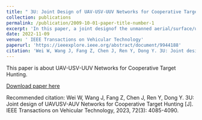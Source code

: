 ```yaml
---
title: " 3U: Joint Design of UAV-USV-UUV Networks for Cooperative Target Hunting"
collection: publications
permalink: /publication/2009-10-01-paper-title-number-1
excerpt: 'In this paper, a joint designof the unmanned aerial/surface/underwater vehicle (UAV-USV-UUV) network, also referred to as 3U network, is proposed for cooperative underwater target hunting. We first introduce the advantages of this 3U heterogeneous system in multi-task cooperation and portray its system model. Moreover, we propose an energy-oriented target hunting model by jointly optimizing the UAV’s position, the UUV’s trajectory as well as their inter-connectivity. Finally, DQN algorithms are conceived to solve the proposed target hunting problem. Simulation results show the proposed scheme is suitable for underwater target hunting with a high success rate considering a trade-off between the system energy consumption and inter-connectivity.'
date: 2022-11-09
venue: ' IEEE Transactions on Vehicular Technology' 
paperurl: 'https://ieeexplore.ieee.org/abstract/document/9944188'
citation: 'Wei W, Wang J, Fang Z, Chen J, Ren Y, Dong Y. 3U: Joint design of UAV­USV-AUV Networks for Cooperative Target Hunting [J]. IEEE Transactions on Vehicular Technology, 2023, 72(3): 4085-­4090.'
---
```

This paper is about UAV-USV-UUV Networks for Cooperative Target Hunting.

[Download paper here](https://ww-fairy.github.io/files/paper1.pdf)

Recommended citation: Wei W, Wang J, Fang Z, Chen J, Ren Y, Dong Y. 3U: Joint design of UAV­USV-AUV Networks for Cooperative Target Hunting [J]. IEEE Transactions on Vehicular Technology, 2023, 72(3): 4085-­4090.
